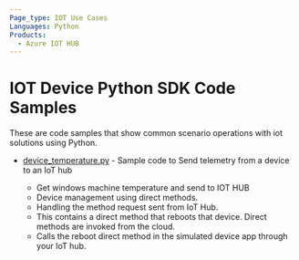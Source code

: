 ```yaml
---
Page_type: IOT Use Cases
Languages: Python
Products:
  - Azure IOT HUB
---
```


# IOT Device Python SDK Code Samples 

These are code samples that show common scenario operations with iot solutions using Python. 

- [device_temperature.py](./azure-iothub/device_temperature.py) - Sample code to Send telemetry from a device to an IoT hub

    - Get windows machine temperature and send to IOT HUB
    - Device management using direct methods.
    - Handling the method request sent from IoT Hub.
    - This contains a direct method that reboots that device. Direct methods are invoked from the cloud.
    - Calls the reboot direct method in the simulated device app through your IoT hub.
